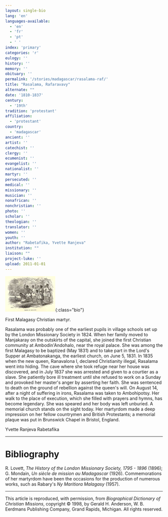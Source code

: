 ```yaml
---
layout: single-bio
lang: 'en'
languages-available:
  - 'en'
  - 'fr'
  - 'pt'
  - ' '
index: 'primary'
categories: 'r'
eulogy: ''
history: ''
memory: ''
obituary: ''
permalink: '/stories/madagascar/rasalama-raf/'
title: "Rasalama, Rafaravavy"
alternate: ""
date: '1810-1837'
century:
  - '19th'
tradition: 'protestant'
affiliation:
  - 'protestant'
country:
  - 'madagascar'
ancient: ''
artist: ''
catechist: ''
clergy: ''
ecumenist: ''
evangelist: ''
nationalist: ''
martyr: ''
persecuted: ''
medical: ''
missionary: ''
musician: ''
nonafrican: ''
nonchristian: ''
photo: ''
scholar: ''
theologian: ''
translator: ''
women: ''
youth: ''
author: "Rabetafika, Yvette Ranjeva"
institution: ""
liaison: ""
project-luke: ''
upload: 2011-01-01
---
```


![death of Rasalama](/images/bio-pics/madagascar/rasalama-raf/mortdeRasalama-small.jpg){:class="bio"}

First  Malagasy Christian martyr.

Rasalama was probably one of the earliest pupils in village schools set up by the London Missionary Society in 1824. When her family moved to Manjakaray on the outskirts of the capital, she joined the first Christian community at Ambodin'Andohalo, near the royal palace. She was among the first Malagasy to be baptized  (May 1831) and to take part in the Lord's Supper at Ambatonakanga, the earliest church, on June 5, 1831. In 1835 when the new queen, Ranavalona I, declared Christianity illegal, Rasalama went into hiding. The cave where she took refuge near her house was discovered, and in July 1837 she was arrested and given to a courtier as a slave. She patiently bore ill treatment until she refused to work on a Sunday and provoked her master's anger by asserting her faith. She was sentenced to death on the ground of rebellion against the queen's will. On August 14, after a night of suffering in irons, Rasalama was taken to Ambohipotsy. Her walk to the place of execution, which she filled with prayers and hymns, has become legendary. She was speared and her body was left unburied. A memorial church stands on the sight today. Her martyrdom made a deep impression on her fellow countrymen and British Protestants; a memorial plaque was put in Brunswick Chapel in Bristol, England.

Yvette Ranjeva Rabetafika

---

# Bibliography

R. Lovett, *The History of the London Missionary Society, 1795 - 1896* (1896); G. Mondain, *Un siècle de mission au Madagascar* (1926). Commemorations of her martyrdom have been the occasions for the production of numerous works, such as Rabary's *Ny Maritiora Malagasy* (1957).

---

This article is reproduced, with permission, from *Biographical Dictionary of Christian Missions*,   copyright &copy; 1998, by Gerald H. Anderson, W. B. Eerdmans Publishing Company, Grand Rapids, Michigan.  All rights reserved.